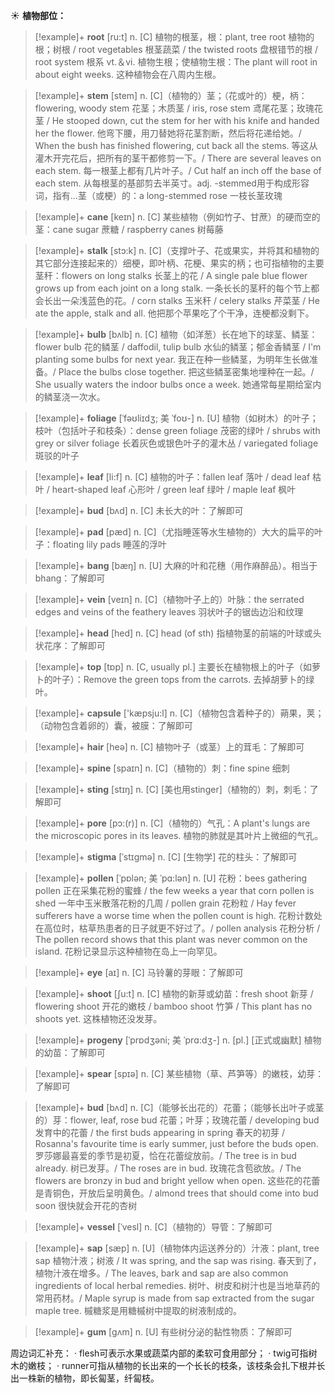 ☀ <span class="category">**植物部位：**</span>
>[!example]+ <span class="vocabulary">**root**</span> [ru:t] 
> <span class="definition">n. [C] 植物的根茎，根：</span>plant, tree root 植物的根；树根 / root vegetables 根茎蔬菜 / the twisted roots 盘根错节的根 / root system 根系 <span class="definition">vt.＆vi. 植物生根；使植物生根：</span>The plant will root in about eight weeks. 这种植物会在八周内生根。
           
>[!example]+ <span class="vocabulary">**stem**</span> [stem]
> <span class="definition">n. [C]（植物的）茎；（花或叶的）梗，柄：</span>flowering, woody stem 花茎；木质茎 / iris, rose stem 鸢尾花茎；玫瑰花茎 / He stooped down, cut the stem for her with his knife and handed her the flower. 他弯下腰，用刀替她将花茎割断，然后将花递给她。/ When the bush has finished flowering, cut back all the stems. 等这从灌木开完花后，把所有的茎干都修剪一下。/ There are several leaves on each stem. 每一根茎上都有几片叶子。/ Cut half an inch off the base of each stem. 从每根茎的基部剪去半英寸。<span class="definition">adj. -stemmed用于构成形容词，指有…茎（或梗）的：</span>a long-stemmed rose 一枝长茎玫瑰
            
>[!example]+ <span class="vocabulary">**cane**</span> [keɪn]
> <span class="definition">n. [C] 某些植物（例如竹子、甘蔗）的硬而空的茎：</span>cane sugar 蔗糖 / raspberry canes 树莓藤          

>[!example]+ <span class="vocabulary">**stalk**</span> [stɔ:k]
> <span class="definition">n. [C]（支撑叶子、花或果实，并将其和植物的其它部分连接起来的）细梗，即叶柄、花梗、果实的柄；也可指植物的主要茎秆：</span>flowers on long stalks 长茎上的花 / A single pale blue flower grows up from each joint on a long stalk. 一条长长的茎秆的每个节上都会长出一朵浅蓝色的花。/ corn stalks 玉米秆 / celery stalks 芹菜茎 / He ate the apple, stalk and all. 他把那个苹果吃了个干净，连梗都没剩下。
           
>[!example]+ <span class="vocabulary">**bulb**</span> [bʌlb]
> <span class="definition">n. [C] 植物（如洋葱）长在地下的球茎、鳞茎：</span>flower bulb 花的鳞茎 / daffodil, tulip bulb 水仙的鳞茎；郁金香鳞茎 / I'm planting some bulbs for next year. 我正在种一些鳞茎，为明年生长做准备。/ Place the bulbs close together. 把这些鳞茎密集地埋种在一起。/ She usually waters the indoor bulbs once a week. 她通常每星期给室内的鳞茎浇一次水。
           
>[!example]+ <span class="vocabulary">**foliage**</span> [ˈfəʊliɪdʒ; 美 ˈfoʊ-]
> <span class="definition">n. [U] 植物（如树木）的叶子；枝叶（包括叶子和枝条）：</span>dense green foliage 茂密的绿叶 / shrubs with grey or silver foliage 长着灰色或银色叶子的灌木丛 / variegated foliage 斑驳的叶子

>[!example]+ <span class="vocabulary">**leaf**</span> [li:f] 
> <span class="definition">n. [C] 植物的叶子：</span>fallen leaf 落叶 / dead leaf 枯叶 / heart-shaped leaf 心形叶 / green leaf 绿叶 / maple leaf 枫叶
           
>[!example]+ <span class="vocabulary">**bud**</span> [bʌd]
> <span class="definition">n. [C] 未长大的叶：</span>了解即可           

>[!example]+ <span class="vocabulary">**pad**</span> [pæd]
> <span class="definition">n. [C]（尤指睡莲等水生植物的）大大的扁平的叶子：</span>floating lily pads 睡莲的浮叶
            
>[!example]+ <span class="vocabulary">**bang**</span> [bæŋ]
> <span class="definition">n. [U] 大麻的叶和花穗（用作麻醉品）。相当于bhang：</span>了解即可
           
>[!example]+ <span class="vocabulary">**vein**</span> [veɪn]
> <span class="definition">n. [C]（植物叶子上的）叶脉：</span>the serrated edges and veins of the feathery leaves 羽状叶子的锯齿边沿和纹理

>[!example]+ <span class="vocabulary">**head**</span> [hed] 
> <span class="definition">n. [C] head (of sth) 指植物茎的前端的叶球或头状花序：</span>了解即可

>[!example]+ <span class="vocabulary">**top**</span> [tɒp] 
> <span class="definition">n. [C, usually pl.] 主要长在植物根上的叶子（如萝卜的叶子）：</span>Remove the green tops from the carrots. 去掉胡萝卜的绿叶。

>[!example]+ <span class="vocabulary">**capsule**</span> ['kæpsju:l] 
> <span class="definition">n. [C]（植物包含着种子的）蒴果，荚；（动物包含着卵的）囊，被膜：</span>了解即可

>[!example]+ <span class="vocabulary">**hair**</span> [heə] 
> <span class="definition">n. [C] 植物叶子（或茎）上的茸毛：</span>了解即可
           
>[!example]+ <span class="vocabulary">**spine**</span> [spaɪn]
> <span class="definition">n. [C]（植物的）刺：</span>fine spine 细刺
           
>[!example]+ <span class="vocabulary">**sting**</span> [stɪŋ]
> <span class="definition">n. [C] [美也用stinger]（植物的）刺，刺毛：</span>了解即可
                      
>[!example]+ <span class="vocabulary">**pore**</span> [pɔ:(r)]
> <span class="definition">n. [C]（植物的）气孔：</span>A plant's lungs are the microscopic pores in its leaves. 植物的肺就是其叶片上微细的气孔。

>[!example]+ <span class="vocabulary">**stigma**</span> [ˈstɪgmə]
> <span class="definition">n. [C] [生物学] 花的柱头：</span>了解即可
           
>[!example]+ <span class="vocabulary">**pollen**</span> [ˈpɒlən; 美 ˈpɑ:lən]
> <span class="definition">n. [U] 花粉：</span>bees gathering pollen 正在采集花粉的蜜蜂 / the few weeks a year that corn pollen is shed 一年中玉米散落花粉的几周 / pollen grain 花粉粒 / Hay fever sufferers have a worse time when the pollen count is high. 花粉计数处在高位时，枯草热患者的日子就更不好过了。/ pollen analysis 花粉分析 / The pollen record shows that this plant was never common on the island. 花粉记录显示这种植物在岛上一向罕见。

>[!example]+ <span class="vocabulary">**eye**</span> [aɪ] 
> <span class="definition">n. [C] 马铃薯的芽眼：</span>了解即可

>[!example]+ <span class="vocabulary">**shoot**</span> [ʃu:t] 
> <span class="definition">n. [C] 植物的新芽或幼苗：</span>fresh shoot 新芽 / flowering shoot 开花的嫩枝 / bamboo shoot 竹笋 / This plant has no shoots yet. 这株植物还没发芽。
           
>[!example]+ <span class="vocabulary">**progeny**</span> [ˈprɒdʒəni; 美 ˈprɑ:dʒ-]
> <span class="definition">n. [pl.] [正式或幽默] 植物的幼苗：</span>了解即可

>[!example]+ <span class="vocabulary">**spear**</span> [spɪə] 
> <span class="definition">n. [C] 某些植物（草、芦笋等）的嫩枝，幼芽：</span>了解即可
             
>[!example]+ <span class="vocabulary">**bud**</span> [bʌd]
> <span class="definition">n. [C]（能够长出花的）花蕾；（能够长出叶子或茎的）芽：</span>flower, leaf, rose bud 花蕾；叶芽；玫瑰花蕾 / developing bud 发育中的花蕾 / the first buds appearing in spring 春天的初芽 / Rosanna's favourite time is early summer, just before the buds open. 罗莎娜最喜爱的季节是初夏，恰在花蕾绽放前。/ The tree is in bud already. 树已发芽。/ The roses are in bud. 玫瑰花含苞欲放。/ The flowers are bronzy in bud and bright yellow when open. 这些花的花蕾是青铜色，开放后呈明黄色。/ almond trees that should come into bud soon 很快就会开花的杏树         

>[!example]+ <span class="vocabulary">**vessel**</span> [ˈvesl]
> <span class="definition">n. [C]（植物的）导管：</span>了解即可

>[!example]+ <span class="vocabulary">**sap**</span> [sæp]
> <span class="definition">n. [U]（植物体内运送养分的）汁液：</span>plant, tree sap 植物汁液；树液 / It was spring, and the sap was rising. 春天到了，植物汁液在增多。/ The leaves, bark and sap are also common ingredients of local herbal remedies. 树叶、树皮和树汁也是当地草药的常用药材。/ Maple syrup is made from sap extracted from the sugar maple tree. 槭糖浆是用糖槭树中提取的树液制成的。
           
>[!example]+ <span class="vocabulary">**gum**</span> [gʌm]
> <span class="definition">n. [U] 有些树分泌的黏性物质：</span>了解即可
           
周边词汇补充：
· flesh可表示水果或蔬菜内部的柔软可食用部分；
· twig可指树木的嫩枝；
· runner可指从植物的长出来的一个长长的枝条，该枝条会扎下根并长出一株新的植物，即长匐茎，纤匐枝。


